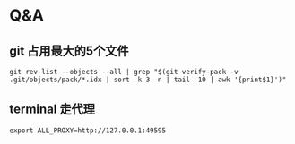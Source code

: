 # Q&A

## git 占用最大的5个文件
~~~ shell
git rev-list --objects --all | grep "$(git verify-pack -v .git/objects/pack/*.idx | sort -k 3 -n | tail -10 | awk '{print$1}')"
~~~

## terminal 走代理

~~~ shell
export ALL_PROXY=http://127.0.0.1:49595

~~~
